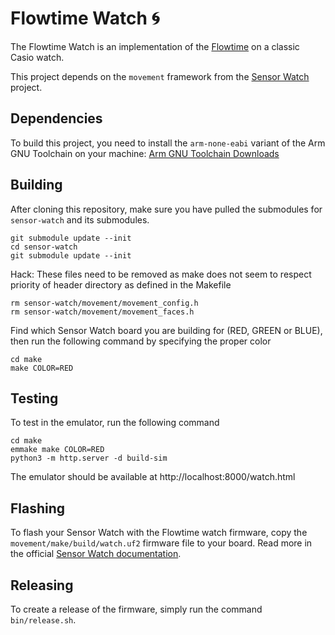 # Flowtime Watch 🌀

The Flowtime Watch is an implementation of the [Flowtime](https://github.com/Ucodia/flowtime) on a classic Casio watch.

This project depends on the `movement` framework from the [Sensor Watch](https://github.com/joeycastillo/Sensor-Watch) project.

## Dependencies

To build this project, you need to install the `arm-none-eabi` variant of the Arm GNU Toolchain on your machine: [Arm GNU Toolchain Downloads](https://developer.arm.com/downloads/-/arm-gnu-toolchain-downloads)

## Building

After cloning this repository, make sure you have pulled the submodules for `sensor-watch` and its submodules.

```
git submodule update --init
cd sensor-watch
git submodule update --init
```

Hack: These files need to be removed as make does not seem to respect priority of header directory as defined in the Makefile

```
rm sensor-watch/movement/movement_config.h
rm sensor-watch/movement/movement_faces.h
```

Find which Sensor Watch board you are building for (RED, GREEN or BLUE), then run the following command by specifying the proper color

```
cd make
make COLOR=RED
```

## Testing

To test in the emulator, run the following command

```
cd make
emmake make COLOR=RED
python3 -m http.server -d build-sim
```

The emulator should be available at http://localhost:8000/watch.html

## Flashing

To flash your Sensor Watch with the Flowtime watch firmware, copy the `movement/make/build/watch.uf2` firmware file to your board. Read more in the official [Sensor Watch documentation](https://www.sensorwatch.net/docs/firmware/flashing/).

## Releasing

To create a release of the firmware, simply run the command `bin/release.sh`.